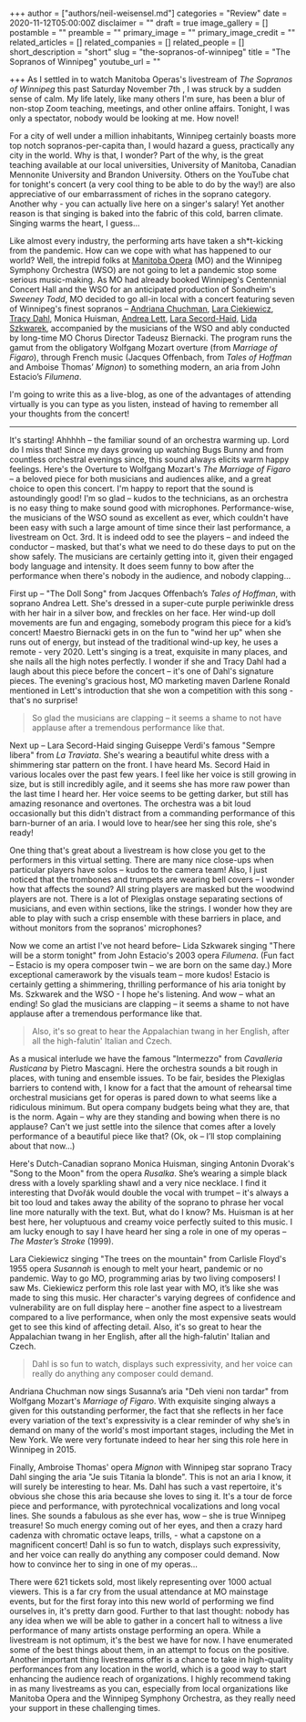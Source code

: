 +++
author = ["authors/neil-weisensel.md"]
categories = "Review"
date = 2020-11-12T05:00:00Z
disclaimer = ""
draft = true
image_gallery = []
postamble = ""
preamble = ""
primary_image = ""
primary_image_credit = ""
related_articles = []
related_companies = []
related_people = []
short_description = "short"
slug = "the-sopranos-of-winnipeg"
title = "The Sopranos of Winnipeg"
youtube_url = ""

+++
As I settled in to watch Manitoba Operas's livestream of _The Sopranos of Winnipeg_ this past Saturday November 7th , I was struck by a sudden sense of calm. My life lately, like many others I'm sure, has been a blur of non-stop Zoom teaching, meetings, and other online affairs. Tonight, I was only a spectator, nobody would be looking at me. How novel!

For a city of well under a million inhabitants, Winnipeg certainly boasts more top notch sopranos-per-capita than, I would hazard a guess, practically any city in the world. Why is that, I wonder? Part of the why, is the great teaching available at our local universities, University of Manitoba, Canadian Mennonite University and Brandon University. Others on the YouTube chat for tonight's concert (a very cool thing to be able to do by the way!) are also appreciative of our embarrassment of riches in the soprano category. Another why - you can actually live here on a singer's salary! Yet another reason is that singing is baked into the fabric of this cold, barren climate. Singing warms the heart, I guess…

Like almost every industry, the performing arts have taken a sh*t-kicking from the pandemic. How can we cope with what has happened to our world? Well, the intrepid folks at [Manitoba Opera](/scene/companies/manitoba-opera/) (MO) and the Winnipeg Symphony Orchestra (WSO) are not going to let a pandemic stop some serious music-making. As MO had already booked Winnipeg's Centennial Concert Hall and the WSO for an anticipated production of Sondheim's _Sweeney Todd_, MO decided to go all-in local with a concert featuring seven of Winnipeg's finest sopranos – [Andriana Chuchman](/scene/people/andriana-chuchman/), [Lara Ciekiewicz](/scene/people/lara-ciekiewicz/), [Tracy Dahl](/scene/people/tracy-dahl/), Monica Huisman, [Andrea Lett](/scene/people/andrea-lett/), [Lara Secord-Haid](/scene/people/lara-secord-haid/), [Lida Szkwarek](/scene/people/lida-szkwarek/), accompanied by the musicians of the WSO and ably conducted by long-time MO Chorus Director Tadeusz Biernacki. The program runs the gamut from the obligatory Wolfgang Mozart overture (from _Marriage of Figaro_), through French music (Jacques Offenbach, from _Tales of Hoffman_ and Amboise Thomas’ _Mignon_) to something modern, an aria from John Estacio’s _Filumena_.

I'm going to write this as a live-blog, as one of the advantages of attending virtually is you can type as you listen, instead of having to remember all your thoughts from the concert!

***

It's starting! Ahhhhh – the familiar sound of an orchestra warming up. Lord do I miss that! Since my days growing up watching Bugs Bunny and from countless orchestral evenings since, this sound always elicits warm happy feelings. Here's the Overture to Wolfgang Mozart's _The Marriage of Figaro_ – a beloved piece for both musicians and audiences alike, and a great choice to open this concert. I'm happy to report that the sound is astoundingly good! I'm so glad – kudos to the technicians, as an orchestra is no easy thing to make sound good with microphones. Performance-wise, the musicians of the WSO sound as excellent as ever, which couldn't have been easy with such a large amount of time since their last performance, a livestream on Oct. 3rd. It is indeed odd to see the players – and indeed the conductor – masked, but that's what we need to do these days to put on the show safely. The musicians are certainly getting into it, given their engaged body language and intensity. It does seem funny to bow after the performance when there's nobody in the audience, and nobody clapping…

First up – "The Doll Song" from Jacques Offenbach’s _Tales of Hoffman_, with soprano Andrea Lett. She's dressed in a super-cute purple periwinkle dress with her hair in a silver bow, and freckles on her face. Her wind-up doll movements are fun and engaging, somebody program this piece for a kid’s concert! Maestro Biernacki gets in on the fun to "wind her up" when she runs out of energy, but instead of the traditional wind-up key, he uses a remote - very 2020. Lett's singing is a treat, exquisite in many places, and she nails all the high notes perfectly. I wonder if she and Tracy Dahl had a laugh about this piece before the concert – it's one of Dahl's signature pieces. The evening's gracious host, MO marketing maven Darlene Ronald mentioned in Lett's introduction that she won a competition with this song - that's no surprise!

> So glad the musicians are clapping – it seems a shame to not have applause after a tremendous performance like that.

Next up – Lara Secord-Haid singing Guiseppe Verdi's famous "Sempre libera" from _La Traviata_. She's wearing a beautiful white dress with a shimmering star pattern on the front. I have heard Ms. Secord Haid in various locales over the past few years. I feel like her voice is still growing in size, but is still incredibly agile, and it seems she has more raw power than the last time I heard her. Her voice seems to be getting darker, but still has amazing resonance and overtones. The orchestra was a bit loud occasionally but this didn't distract from a commanding performance of this barn-burner of an aria. I would love to hear/see her sing this role, she's ready!

One thing that's great about a livestream is how close you get to the performers in this virtual setting. There are many nice close-ups when particular players have solos – kudos to the camera team! Also, I just noticed that the trombones and trumpets are wearing bell covers – I wonder how that affects the sound? All string players are masked but the woodwind players are not. There is a lot of Plexiglas onstage separating sections of musicians, and even within sections, like the strings. I wonder how they are able to play with such a crisp ensemble with these barriers in place, and without monitors from the sopranos' microphones?

Now we come an artist I've not heard before– Lida Szkwarek singing "There will be a storm tonight" from John Estacio's 2003 opera _Filumena_. (Fun fact – Estacio is my opera composer twin – we are born on the same day.) More exceptional camerawork by the visuals team – more kudos! Estacio is certainly getting a shimmering, thrilling performance of his aria tonight by Ms. Szkwarek and the WSO - I hope he's listening. And wow – what an ending! So glad the musicians are clapping – it seems a shame to not have applause after a tremendous performance like that.

> Also, it's so great to hear the Appalachian twang in her English, after all the high-falutin' Italian and Czech.

As a musical interlude we have the famous "Intermezzo" from _Cavalleria Rusticana_ by Pietro Mascagni. Here the orchestra sounds a bit rough in places, with tuning and ensemble issues. To be fair, besides the Plexiglas barriers to contend with, I know for a fact that the amount of rehearsal time orchestral musicians get for operas is pared down to what seems like a ridiculous minimum. But opera company budgets being what they are, that is the norm. Again – why are they standing and bowing when there is no applause? Can't we just settle into the silence that comes after a lovely performance of a beautiful piece like that? (Ok, ok – I’ll stop complaining about that now…)

Here's Dutch-Canadian soprano Monica Huisman, singing Antonin Dvorak's "Song to the Moon" from the opera _Rusalka_. She’s wearing a simple black dress with a lovely sparkling shawl and a very nice necklace. I find it interesting that Dvořák would double the vocal with trumpet – it's always a bit too loud and takes away the ability of the soprano to phrase her vocal line more naturally with the text. But, what do I know? Ms. Huisman is at her best here, her voluptuous and creamy voice perfectly suited to this music. I am lucky enough to say I have heard her sing a role in one of my operas – _The Master’s Stroke_ (1999).

Lara Ciekiewicz singing "The trees on the mountain" from Carlisle Floyd's 1955 opera _Susannah_ is enough to melt your heart, pandemic or no pandemic. Way to go MO, programming arias by two living composers! I saw Ms. Ciekiewicz perform this role last year with MO, it’s like she was made to sing this music. Her character's varying degrees of confidence and vulnerability are on full display here – another fine aspect to a livestream compared to a live performance, when only the most expensive seats would get to see this kind of affecting detail. Also, it's so great to hear the Appalachian twang in her English, after all the high-falutin' Italian and Czech.

> Dahl is so fun to watch, displays such expressivity, and her voice can really do anything any composer could demand.

Andriana Chuchman now sings Susanna’s aria "Deh vieni non tardar" from Wolfgang Mozart's _Marriage of Figaro_. With exquisite singing always a given for this outstanding performer, the fact that she reflects in her face every variation of the text's expressivity is a clear reminder of why she’s in demand on many of the world's most important stages, including the Met in New York. We were very fortunate indeed to hear her sing this role here in Winnipeg in 2015.

Finally, Ambroise Thomas' opera _Mignon_ with Winnipeg star soprano Tracy Dahl singing the aria "Je suis Titania la blonde". This is not an aria I know, it will surely be interesting to hear. Ms. Dahl has such a vast repertoire, it's obvious she chose this aria because she loves to sing it. It's a tour de force piece and performance, with pyrotechnical vocalizations and long vocal lines. She sounds a fabulous as she ever has, wow – she is true Winnipeg treasure! So much energy coming out of her eyes, and then a crazy hard cadenza with chromatic octave leaps, trills, - what a capstone on a magnificent concert! Dahl is so fun to watch, displays such expressivity, and her voice can really do anything any composer could demand. Now how to convince her to sing in one of my operas…

There were 621 tickets sold, most likely representing over 1000 actual viewers. This is a far cry from the usual attendance at MO mainstage events, but for the first foray into this new world of performing we find ourselves in, it's pretty darn good. Further to that last thought: nobody has any idea when we will be able to gather in a concert hall to witness a live performance of many artists onstage performing an opera. While a livestream is not optimum, it's the best we have for now. I have enumerated some of the best things about them, in an attempt to focus on the positive. Another important thing livestreams offer is a chance to take in high-quality performances from any location in the world, which is a good way to start enhancing the audience reach of organizations. I highly recommend taking in as many livestreams as you can, especially from local organizations like Manitoba Opera and the Winnipeg Symphony Orchestra, as they really need your support in these challenging times.